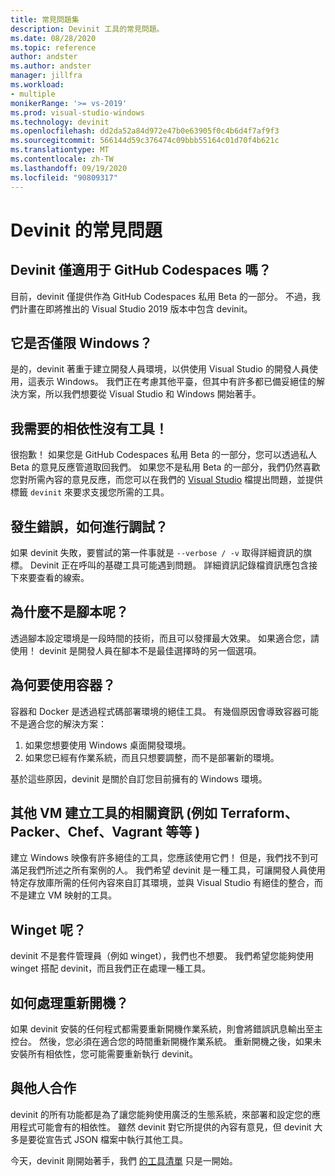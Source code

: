 ```yaml
---
title: 常見問題集
description: Devinit 工具的常見問題。
ms.date: 08/28/2020
ms.topic: reference
author: andster
ms.author: andster
manager: jillfra
ms.workload:
- multiple
monikerRange: '>= vs-2019'
ms.prod: visual-studio-windows
ms.technology: devinit
ms.openlocfilehash: dd2da52a84d972e47b0e63905f0c4b6d4f7af9f3
ms.sourcegitcommit: 566144d59c376474c09bbb55164c01d70f4b621c
ms.translationtype: MT
ms.contentlocale: zh-TW
ms.lasthandoff: 09/19/2020
ms.locfileid: "90809317"
---
```

# <a name="frequently-asked-questions-for-devinit"></a>Devinit 的常見問題

## <a name="is-devinit-just-for-github-codespaces"></a>Devinit 僅適用于 GitHub Codespaces 嗎？

目前，devinit 僅提供作為 GitHub Codespaces 私用 Beta 的一部分。 不過，我們計畫在即將推出的 Visual Studio 2019 版本中包含 devinit。

## <a name="is-it-windows-only"></a>它是否僅限 Windows？
是的，devinit 著重于建立開發人員環境，以供使用 Visual Studio 的開發人員使用，這表示 Windows。 我們正在考慮其他平臺，但其中有許多都已備妥絕佳的解決方案，所以我們想要從 Visual Studio 和 Windows 開始著手。

## <a name="theres-no-tool-for-the-dependency-i-need"></a>我需要的相依性沒有工具！

很抱歉！ 如果您是 GitHub Codespaces 私用 Beta 的一部分，您可以透過私人 Beta 的意見反應管道取回我們。 如果您不是私用 Beta 的一部分，我們仍然喜歡您對所需內容的意見反應，而您可以在我們的 [Visual Studio](https://github.com/MicrosoftDocs/visualstudio-docs/) 檔提出問題，並提供標籤 `devinit` 來要求支援您所需的工具。

## <a name="something-went-wrong-how-do-i-debug"></a>發生錯誤，如何進行調試？

如果 devinit 失敗，要嘗試的第一件事就是 `--verbose / -v` 取得詳細資訊的旗標。 Devinit 正在呼叫的基礎工具可能遇到問題。 詳細資訊記錄檔資訊應包含接下來要查看的線索。

## <a name="why-not-just-a-script"></a>為什麼不是腳本呢？

透過腳本設定環境是一段時間的技術，而且可以發揮最大效果。 如果適合您，請使用！ devinit 是開發人員在腳本不是最佳選擇時的另一個選項。

## <a name="why-not-a-container"></a>為何要使用容器？

容器和 Docker 是透過程式碼部署環境的絕佳工具。 有幾個原因會導致容器可能不是適合您的解決方案：

1. 如果您想要使用 Windows 桌面開發環境。
1. 如果您已經有作業系統，而且只想要調整，而不是部署新的環境。

基於這些原因，devinit 是關於自訂您目前擁有的 Windows 環境。

## <a name="what-about-other-vm-creation-tools-for-example-terraform-packer-chef-vagrant-etc"></a>其他 VM 建立工具的相關資訊 (例如 Terraform、Packer、Chef、Vagrant 等等 ) 

建立 Windows 映像有許多絕佳的工具，您應該使用它們！ 但是，我們找不到可滿足我們所述之所有案例的人。 我們希望 devinit 是一種工具，可讓開發人員使用特定存放庫所需的任何內容來自訂其環境，並與 Visual Studio 有絕佳的整合，而不是建立 VM 映射的工具。

## <a name="what-about-winget"></a>Winget 呢？

devinit 不是套件管理員（例如 winget），我們也不想要。 我們希望您能夠使用 winget 搭配 devinit，而且我們正在處理一種工具。

## <a name="how-are-restarts-handled"></a>如何處理重新開機？

如果 devinit 安裝的任何程式都需要重新開機作業系統，則會將錯誤訊息輸出至主控台。 然後，您必須在適合您的時間重新開機作業系統。 重新開機之後，如果未安裝所有相依性，您可能需要重新執行 devinit。

## <a name="working-with-others"></a>與他人合作

devinit 的所有功能都是為了讓您能夠使用廣泛的生態系統，來部署和設定您的應用程式可能會有的相依性。 雖然 devinit 對它所提供的內容有意見，但 devinit 大多是要從宣告式 JSON 檔案中執行其他工具。

今天，devinit 剛開始著手，我們 [的工具清單](/devinit-tool-list.md) 只是一開始。

